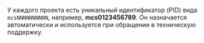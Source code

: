 У каждого проекта есть уникальный идентификатор (PID) вида `mcsNNNNNNNNNN`, например, **mcs0123456789**. Он назначается автоматически и используется при обращении в техническую поддержку.
